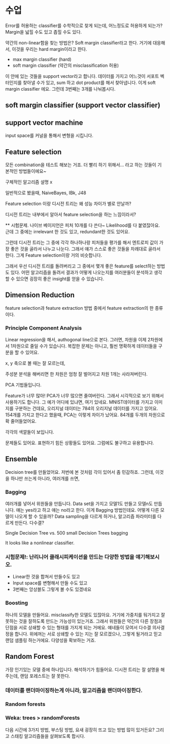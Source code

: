 # 수업

Error를 허용하는 classifier를 수학적으로 찾게 되는데, 어느정도로 허용하게 되는가?
Margin을 넓힐 수도 있고 좁힐 수도 있다.

약간의 non-linear함을 찾는 방법은? Soft margin classifier라고 한다. 거기에 대응해서,
이것을 우리는 hard margin이라고 한다.

- max        margin classifier (hard)
- soft margin classifier (약간의 misclassification 허용)

이 안에 있는 것들을 support vector라고 합니다. 데이터를 가지고 어느것이 서포트 벡터인지를
찾아낼 수가 있고, sum 하고 dot product를 해서 찾아냅니다. 이게 soft margin classifier
에요. 그런데 3번째는 3개를 나눠봅시다.

## soft margin classifier (support vector classifier)

## support vector machine

input space를 커널을 통해서 변형을 시킵니다.

## Feature selection

모든 combination을 테스트 해보는 거죠. 더 빨리 하기 위해서...
라고 하는 것들이 기본적인 방법들이에요~

구체적인 알고리즘 설명 x

일반적으로 봤을때, NaiveBayes, IBk, J48

Feature selection 이랑 디시전 트리는 왜 성능 차이가 별로 안날까?

디시전 트리는 내부에서 알아서  feature selection을 하는 느낌이라서?

** 시험문제. 나이브 베이지언은 피처 10개를 다 쓴다~ Likelihood를 다 붙였잖아요.
근데 그 중에는 irrelevant 한 것도 있고, redundant한 것도 있어요.

그런데 디시전 트리는 그 중에 각각 하나하나랑 피처들을 평가를 해서 엔트로피 값이 가장
좋은 것을 골라서 나누고 나눈다. 그래서 얘가 스스로 좋은 것들을 차례대로 골라서 한다.
그게 Feature selection이랑 거의 비슷합니다.

그래서 우선 디시전 트리를 돌려버리고 그 중에서 몇개 좋은 feature를 select하는 방법도
있다. 어떤 알고리즘을 돌려서 결과가 어떻게 나오는지를 여러분들이 분석하고 생각할 수 있으면
굉장히 좋은 insight를 얻을 수 있습니다.

## Dimension Reduction

feature selection과 feature extraction 방법 중에서 feature extraction의 한 종류이다.

### Principle Component Analysis

Linear regression을 해서, authogonal line으로 본다. 그러면, 차원을 이제 2차원에서 1차원으로
줄일 수가 있습니다. 복잡한 문제는 아니고, 훨씬 명확하게 데이터들을 구분을 할 수 있어요.

x, y 축으로 볼 때는 잘 모르는데,

주성분 분석을 해버리면 한 차원은 엄청 잘 벌어지고 차원 1개는 사라져버린다.

PCA 기법들입니다.

Feature가 너무 많아! PCA가 너무 많으면 줄여버린다. 그래서 시각적으로 보기 위해서 사용하기도
합니다. 그 예가 어디에 있냐면, 여기 있네요. MNIST데이터를 가지고 이미지를 구분하는 건데요,
오리지널 데이터는 784의 오리지널 데이터를 가지고 있어요. 154개를 가지고 한다고 했을때, 
PCA는 이렇게 차이가 났어요. 84개를 두개의 차원으로 확 줄어들었어요.

각각의 색깔들이 보입니다.

문제들도 있어요. 표현하기 힘든 상황들도 있어요. 그럼에도 불구하고 유용합니다.

## Ensemble

Decision tree를 만들었어요. 저번에 본 것처럼 각이 있어서 좀 민감하죠. 그런데, 이것을 하나만 쓰는게 아니라,
여러개를 쓰면, 

### Bagging

여러개를 넣어서 위원들을 만듭니다. Data set을 가지고 모델1도 만들고 모델n도 만듭니다.
얘는 yes라고 하고 얘는 no라고 한다. 이게 Bagging 방법인데요. 어떻게 다른 모델이 나오게
할 수 있을까? Data sampling을 다르게 하거나, 알고리즘 파라미터를 다르게 만든다.
다수결?

Single Decision Tree vs. 500 small Decision Trees bagging

It looks like a nonlinear classifier.

### 시험문제!: 난리니어 클래시피케이션을 만드는 다양한 방법을 얘기해보시오.

- Linear한 것을 합쳐서 만들수도 있고
- Input space를 변형해서 만들 수도 있고
- 3번째는 앙상블도 그렇게 볼 수도 있겠네요

### Boosting

하나의 모델을 만들어요. misclassify한 모델도 있잖아요. 거기에 가중치를 둬가지고 잘 못하는 것을
잘하도록 만드는 가능성이 있는거죠. 그래서 위원들은 약간의 다른 장점과 단점을 서로 상쇄할 수 있는
형태를 가지게 되는 거에요. 얘네들이 모여서 다수결 의사결정을 합니다. 위에꺼는 서로 상쇄할 수 있는
지는 잘 모르겠으나, 그렇게 될거라고 믿고 랜덤 샘플링 하는거에요. 다양성을 확보하는 거죠.

## Random Forest

가장 인기있는 모델 중에 하나입니다. 해석하기가 힘들어요. 디시젼 트리는 잘 설명을 해주는데,
랜덤 포레스트는 잘 못한다.

### 데이터를 랜더마이징하는게 아니라, 알고리즘을 랜더마이징한다.

### Random forests

### Weka: trees > randomForests


다음 시간에 3가지 방법, 부스팅 방법, 요새 굉장히 뜨고 있는 방법 많이 있거든요? 그리고 스태킹
알고리즘들을 살펴보도록 합시다.
